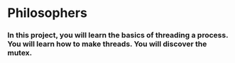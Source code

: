 # Philosophers

### In this project, you will learn the basics of threading a process. You will learn how to make threads. You will discover the mutex.